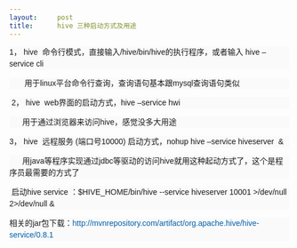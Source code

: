 ```yaml
---
layout:     post
title:      hive 三种启动方式及用途
---
```

<div id="article_content" class="article_content clearfix csdn-tracking-statistics" data-pid="blog" data-mod="popu_307" data-dsm="post">
								            <link rel="stylesheet" href="https://csdnimg.cn/release/phoenix/template/css/ck_htmledit_views-f76675cdea.css">
						<div class="htmledit_views" id="content_views">
                
<p style="font-size:14px;font-family:verdana, arial, helvetica, sans-serif;line-height:21px;background-color:rgb(250,250,250);">
<span style="line-height:1.5em;">1， hive  命令行模式，直接输入/hive/bin/hive的执行程序，或者输入 hive –service cli</span></p>
<p style="font-size:14px;font-family:verdana, arial, helvetica, sans-serif;line-height:21px;background-color:rgb(250,250,250);">
<span style="line-height:1.5em;">       用于linux平台命令行查询，查询语句基本跟mysql查询语句类似</span></p>
<p style="font-size:14px;font-family:verdana, arial, helvetica, sans-serif;line-height:21px;background-color:rgb(250,250,250);">
<span style="line-height:1.5em;"><span style="line-height:1.5em;"> 2，</span><span style="line-height:1.5em;"> hive  web界面的启动方式，hive –service hwi  </span></span></p>
<p style="font-size:14px;font-family:verdana, arial, helvetica, sans-serif;line-height:21px;background-color:rgb(250,250,250);">
<span style="line-height:1.5em;">      用于通过浏览器来访问hive，感觉没多大用途</span></p>
<p style="font-size:14px;font-family:verdana, arial, helvetica, sans-serif;line-height:21px;background-color:rgb(250,250,250);">
<span style="line-height:1.5em;">3， hive  远程服务 (端口号10000) 启动方式，nohup hive –service hiveserver  &amp; </span></p>
<p style="font-size:14px;font-family:verdana, arial, helvetica, sans-serif;line-height:21px;background-color:rgb(250,250,250);">
<span style="line-height:1.5em;">      用java等程序实现通过jdbc等驱动的访问hive就用这种起动方式了，这个是程序员最需要的方式了</span></p>
<p style="font-size:14px;font-family:verdana, arial, helvetica, sans-serif;line-height:21px;background-color:rgb(250,250,250);">
<span style="line-height:1.5em;"> 启动hive service ：$HIVE_HOME/bin/hive --service hiveserver 10001 &gt;/dev/null 2&gt;/dev/null &amp;</span></p>
<p style="font-size:14px;font-family:verdana, arial, helvetica, sans-serif;line-height:21px;background-color:rgb(250,250,250);">
<span style="line-height:1.5em;"><span style="line-height:1.5em;">相关的jar包下载：<a href="http://mvnrepository.com/artifact/org.apache.hive/hive-service/0.8.1" rel="nofollow" style="color:rgb(0,94,167);text-decoration:none;line-height:1.5em;">http://mvnrepository.com/artifact/org.apache.hive/hive-service/0.8.1</a></span></span></p>
            </div>
                </div>